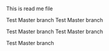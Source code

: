 This is read me file


Test Master branch
Test Master branch

Test Master branch
Test Master branch

Test Master branch

